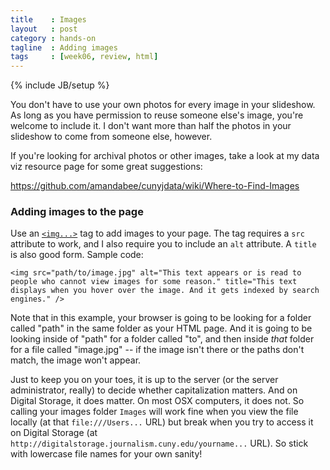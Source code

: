 ```yaml
---
title    : Images
layout   : post
category : hands-on
tagline  : Adding images
tags     : [week06, review, html]
---
```

{% include JB/setup %}

You don't have to use your own photos for every image in your slideshow. As long as you have permission to reuse someone else's image, you're welcome to include it. I don't want more than half the photos in your slideshow to come from someone else, however.

If you're looking for archival photos or other images, take a look at my data viz resource page for some great suggestions: 

<https://github.com/amandabee/cunyjdata/wiki/Where-to-Find-Images>

### Adding images to the page

Use an [`<img...>`](http://www.w3.org/wiki/HTML/Elements/img) tag to add images to your page. The tag requires a `src` attribute to work, and I also require you to include an `alt` attribute. A `title` is also good form. Sample code:

`<img src="path/to/image.jpg" alt="This text appears or is read to people who cannot view images for some reason." title="This text displays when you hover over the image. And it gets indexed by search engines." />`

Note that in this example, your browser is going to be looking for a folder called "path" in the same folder as your HTML page. And it is going to be looking inside of "path" for a folder called "to", and then inside *that* folder for a file called "image.jpg" -- if the image isn't there or the paths don't match, the image won't appear.

Just to keep you on your toes, it is up to the server (or the server administrator, really) to decide whether capitalization matters. And on Digital Storage, it does matter. On most OSX computers, it does not. So calling your images folder `Images` will work fine when you view the file locally (at that `file:///Users...` URL) but break when you try to access it on Digital Storage (at `http://digitalstorage.journalism.cuny.edu/yourname...` URL). So stick with lowercase file names for your own sanity!
